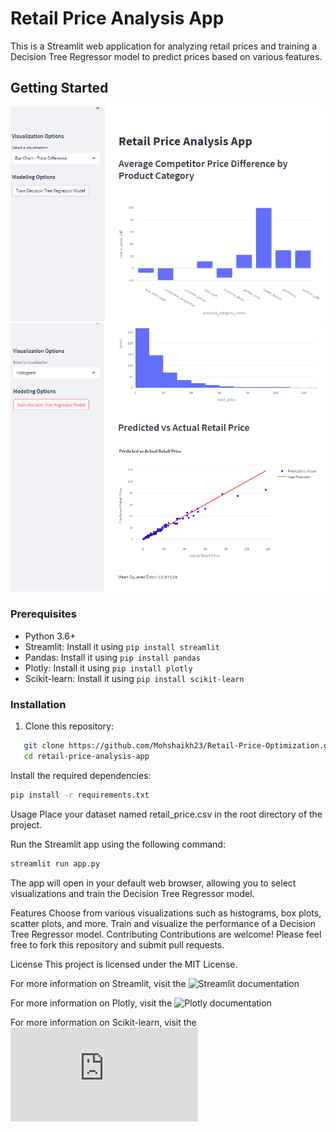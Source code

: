# Retail Price Analysis App

This is a Streamlit web application for analyzing retail prices and training a Decision Tree Regressor model to predict prices based on various features.

## Getting Started

![Sample](Ss1.png)
![Sample](ss2.png)

### Prerequisites

- Python 3.6+
- Streamlit: Install it using `pip install streamlit`
- Pandas: Install it using `pip install pandas`
- Plotly: Install it using `pip install plotly`
- Scikit-learn: Install it using `pip install scikit-learn`

### Installation

1. Clone this repository:

```bash
   git clone https://github.com/Mohshaikh23/Retail-Price-Optimization.git
   cd retail-price-analysis-app
```

Install the required dependencies:

```bash
pip install -r requirements.txt
```

Usage
Place your dataset named retail_price.csv in the root directory of the project.

Run the Streamlit app using the following command:

```bash
streamlit run app.py
```

The app will open in your default web browser, allowing you to select visualizations and train the Decision Tree Regressor model.

Features
Choose from various visualizations such as histograms, box plots, scatter plots, and more.
Train and visualize the performance of a Decision Tree Regressor model.
Contributing
Contributions are welcome! Please feel free to fork this repository and submit pull requests.

License
This project is licensed under the MIT License.

For more information on Streamlit, visit the ![Streamlit documentation](https://docs.streamlit.io/)

For more information on Plotly, visit the ![Plotly documentation](https://plotly.com/graphing-libraries/) 

For more information on Scikit-learn, visit the ![Scikit-learn documentation](https://scikit-learn.org/stable/user_guide.html)